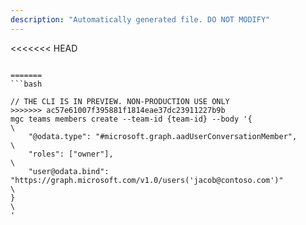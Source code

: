 ```yaml
---
description: "Automatically generated file. DO NOT MODIFY"
---
```


<<<<<<< HEAD
```cli

=======
```bash

// THE CLI IS IN PREVIEW. NON-PRODUCTION USE ONLY
>>>>>>> ac57e61007f395881f1814eae37dc23911227b9b
mgc teams members create --team-id {team-id} --body '{\
    "@odata.type": "#microsoft.graph.aadUserConversationMember",\
    "roles": ["owner"],\
    "user@odata.bind": "https://graph.microsoft.com/v1.0/users('jacob@contoso.com')"\
}\
'

```